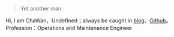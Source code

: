 

> Yet another man.


Hi, I am ChaWan，Undefined；always be caught in [blog](https://chawanblog.com)、[Github](https://github.com/chawanbid)。
Profession：Operations and Maintenance Engineer




